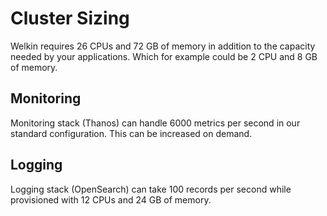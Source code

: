 # Cluster Sizing

Welkin requires 26 CPUs and 72 GB of memory in addition to the capacity needed by your applications. Which for example could be 2 CPU and 8 GB of memory.

## Monitoring

Monitoring stack (Thanos) can handle 6000 metrics per second in our standard configuration. This can be increased on demand.

## Logging

Logging stack (OpenSearch) can take 100 records per second while provisioned with 12 CPUs and 24 GB of memory.
